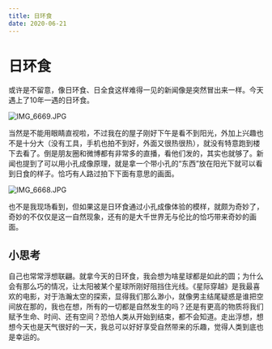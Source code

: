 ```yaml
---
title: 日环食
date: 2020-06-21
---
```


# 日环食

或许是不留意，像日环食、日全食这样难得一见的新闻像是突然冒出来一样。今天遇上了10年一遇的日环食。



![IMG_6669.JPG](https://i.loli.net/2020/06/21/zQfrTOo7ZENBGg6.jpg)

当然是不能用眼睛直视啦，不过我在的屋子刚好下午是看不到阳光，外加上兴趣也不是十分大（没有工具，手机也拍不到好，外面又很热很热），就没有特意跑到楼下去看了。倒是朋友圈和微博都有非常多的直播，看他们发的，其实也就够了。新闻也提到了可以用小孔成像原理，就是拿一个带小孔的“东西”放在阳光下就可以看到日食的样子。恰巧有人路过拍下下面有意思的画面。

![IMG_6668.JPG](https://i.loli.net/2020/06/21/3y8KMzdDhmQWBtq.jpg)

也不是我现场看到，但如果这是日环食通过小孔成像体验的模样，就颇为奇妙了，奇妙的不仅仅是这一自然现象，还有的是大千世界无与伦比的恰巧带来奇妙的画面。

## 小思考

自己也常常浮想联翩。就拿今天的日环食，我会想为啥星球都是如此的圆；为什么会有那么巧的情况，让太阳被某个星球所刚好阻挡住光线。《星际穿越》是我最喜欢的电影，对于浩瀚太空的探索，显得我们那么渺小，就像男主结尾疑惑是谁把空间放在那的，我也在想，所有的一切都是自然发生的吗？还是有更高的物质将我们赋予生命、时间、还有空间？恐怕人类从开始到结束，都不会知道。走出浮想，想想今天也是天气很好的一天，我总可以好好享受自然带来的乐趣，觉得人类到底也是幸运的。